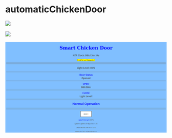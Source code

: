 # automaticChickenDoor
 
![](Images/automaticDoor.gif)

![](Images/Door.png)

![](Images/Smart%20Chicken%20Door.png)
